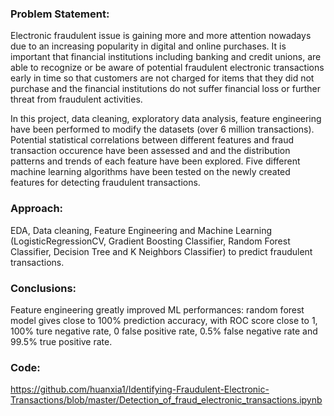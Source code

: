 ### Problem Statement:

Electronic fraudulent issue is gaining more and more attention nowadays due to an increasing popularity in digital and online purchases. It is important that financial institutions including banking and credit unions, are able to recognize or be aware of potential fraudulent electronic transactions early in time so that customers are not charged for items that they did not purchase and the financial institutions do not suffer financial loss or further threat from fraudulent activities.


In this project, data cleaning, exploratory data analysis, feature engineering have been performed to modify the datasets (over 6 million transactions). Potential statistical correlations between different features and fraud transaction occurence have been assessed and and the distribution patterns and trends of each feature have been explored. Five different machine learning algorithms have been tested on the newly created features for detecting fraudulent transactions.

### Approach:

EDA, Data cleaning, Feature Engineering and Machine Learning (LogisticRegressionCV, Gradient Boosting Classifier, Random Forest Classifier, Decision Tree and K Neighbors Classifier) to predict fraudulent transactions.

### Conclusions:

Feature engineering greatly improved ML performances: random forest model gives close to 100% prediction accuracy, with ROC score close to 1, 100% ture negative rate, 0 false positive rate, 0.5% false negative rate and 99.5% true positive rate.

### Code:
https://github.com/huanxia1/Identifying-Fraudulent-Electronic-Transactions/blob/master/Detection_of_fraud_electronic_transactions.ipynb
